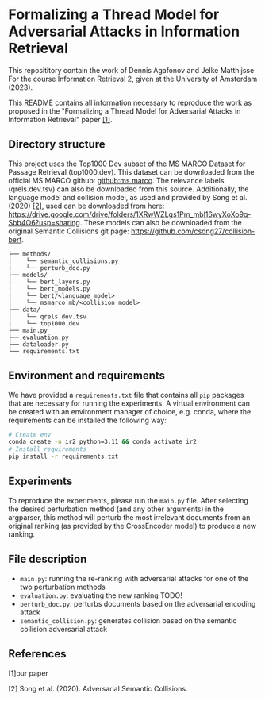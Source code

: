 # Formalizing a Thread Model for Adversarial Attacks in Information Retrieval
This reposititory contain the work of Dennis Agafonov and Jelke Matthijsse For the course Information Retrieval 2, given at the University of Amsterdam (2023). 

This README contains all information necessary to reproduce the work as proposed in the "Formalizing a Thread Model for Adversarial Attacks in Information Retrieval" paper [[1]](#1).

## Directory structure

This project uses the Top1000 Dev subset of the MS MARCO Dataset for Passage Retrieval (top1000.dev). This dataset can be downloaded from the official MS MARCO github: [github:ms marco](https://microsoft.github.io/msmarco/). The relevance labels (qrels.dev.tsv) can also be downloaded from this source. Additionally, the language model and collision model, as used and provided by Song et al. (2020) [[2]](#2), used can be downloaded from here: https://drive.google.com/drive/folders/1XRwWZLgs1Pm_mbl16wyXoXo9q-Sbb4O6?usp=sharing. These models can also be downloaded from the original Semantic Collisions git page: https://github.com/csong27/collision-bert.

```tree
├── methods/
|    └── semantic_collisions.py
|    └── perturb_doc.py
├── models/
|    └── bert_layers.py
|    └── bert_models.py
|    └── bert/<language model>
|    └── msmarco_mb/<collision model>
├── data/
|    └── qrels.dev.tsv
|    └── top1000.dev
├── main.py
├── evaluation.py
├── dataloader.py
└── requirements.txt
```

## Environment and requirements
We have provided a `requirements.txt` file that contains all `pip` packages that are necessary for running the experiments. A virtual environment can be created with an environment manager of choice, e.g. conda, where the requirements can be installed the following way:

```sh
# Create env
conda create -n ir2 python=3.11 && conda activate ir2
# Install requirements
pip install -r requirements.txt
```

## Experiments
To reproduce the experiments, please run the `main.py` file. After selecting the desired perturbation method (and any other arguments) in the argparser, this method will perturb the most irrelevant documents from an original ranking (as provided by the CrossEncoder model) to produce a new ranking.

## File description
- `main.py`: running the re-ranking with adversarial attacks for one of the two perturbation methods
- `evaluation.py`: evaluating the new ranking TODO!
- `perturb_doc.py`: perturbs documents based on the adversarial encoding attack
- `semantic_collision.py`: generates collision based on the semantic collision adversarial attack

## References
<a id="1">[1]our paper</a> 

<a id="2">[2] Song et al. (2020). Adversarial Semantic Collisions.</a> 
